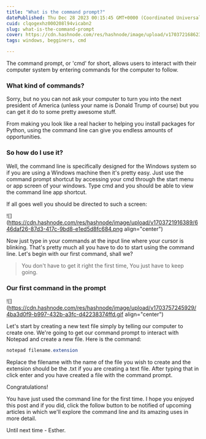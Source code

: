 ```yaml
---
title: "What is the command prompt?"
datePublished: Thu Dec 28 2023 00:15:45 GMT+0000 (Coordinated Universal Time)
cuid: clqogexhz000208l94vicabn2
slug: what-is-the-command-prompt
cover: https://cdn.hashnode.com/res/hashnode/image/upload/v1703721686239/32688adc-e9a9-4559-860f-3f956d57bc43.jpeg
tags: windows, begginers, cmd

---
```


The command prompt, or 'cmd' for short, allows users to interact with their computer system by entering commands for the computer to follow.

### What kind of commands?

Sorry, but no you can not ask your computer to turn you into the next president of America (unless your name is Donald Trump of course) but you can get it do to some pretty awesome stuff.

From making you look like a real hacker to helping you install packages for Python, using the command line can give you endless amounts of opportunities.

### So how do I use it?

Well, the command line is specifically designed for the Windows system so if you are using a Windows machine then it's pretty easy. Just use the command prompt shortcut by accessing your cmd through the start menu or app screen of your windows. Type cmd and you should be able to view the command line app shortcut.

If all goes well you should be directed to such a screen:

![](https://cdn.hashnode.com/res/hashnode/image/upload/v1703721916389/646daf26-87d3-417c-9bd8-e1ed5d8fc684.png align="center")

Now just type in your commands at the input line where your cursor is blinking. That's pretty much all you have to do to start using the command line. Let's begin with our first command, shall we?

> You don't have to get it right the first time, You just have to keep going.

### Our first command in the prompt

![](https://cdn.hashnode.com/res/hashnode/image/upload/v1703757245929/4ba3d0f9-b997-432b-a3fc-d42238374ffd.gif align="center")

Let's start by creating a new text file simply by telling our computer to create one. We're going to get our command prompt to interact with Notepad and create a new file. Here is the command:

```powershell
notepad filename.extension
```

Replace the filename with the name of the file you wish to create and the extension should be the .txt if you are creating a text file. After typing that in click enter and you have created a file with the command prompt.

Congratulations!

You have just used the command line for the first time. I hope you enjoyed this post and if you did, click the follow button to be notified of upcoming articles in which we'll explore the command line and its amazing uses in more detail.

Until next time - Esther.